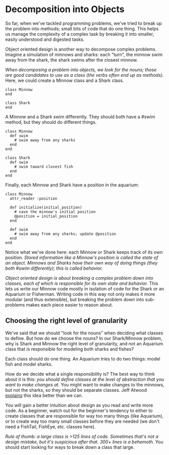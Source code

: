 # Decomposition into Objects

So far, when we've tackled programming problems, we've tried to break up the problem into methods; small bits of code that do one thing. This helps us manage the complexity of a complex task by breaking it into smaller, easily understood and digested tasks.

Object oriented design is another way to decompose complex problems. Imagine a simulation of minnows and sharks: each "turn", the minnow swim away from the shark, the shark swims after the closest minnow.

*When decomposing a problem into objects, we look for the nouns; those are good candidates to use as a class (the verbs often end up as methods).* Here, we could create a Minnow class and a Shark class.

```
class Minnow
end

class Shark
end
```

A Minnow and a Shark swim differently. They should both have a #swim method, but they should do different things.

```
class Minnow
  def swim
    # swim away from any sharks
  end
end

class Shark
  def swim
    # swim toward closest fish
  end
end
```

Finally, each Minnow and Shark have a position in the aquarium:

```
class Minnow
  attr_reader :position
  
  def initialize(initial_position)
    # save the minnow's initial position
    @position = initial_position
  end
  
  def swim
    # swim away from any sharks; update @position
  end
end
```

Notice what we've done here: each Minnow or Shark keeps track of its own position. *Stored information like a Minnow's position is called the state of an object.* *Minnows and Sharks have their own way of doing things (they both #swim differently); this is called behavior.*

*Object oriented design is about breaking a complex problem down into classes, each of which is responsible for its own state and behavior.* This lets us write our Minnow code mostly in isolation of code for the Shark or an Aquarium or Fisherman. Writing code in this way not only makes it more modular (and thus extensible), but breaking the problem down into sub-problems makes each piece easier to reason about.

## Choosing the right level of granularity

We've said that we should "look for the nouns" when deciding what classes to define. But how do we choose the nouns? In our Shark/Minnow problem, why is Shark and Minnow the right level of granularity, and not an Aquarium class that is responsible for modeling both sharks and fishes?

Each class should do one thing. An Aquarium tries to do two things: model fish and model sharks.

How do we decide what a single responsibility is? The best way to think about it is this: *you should define classes at the level of abstraction that you want to make changes at.* You might want to make changes to the minnows, but not the sharks, so they should be separate classes. Jeff Atwood [explains](https://blog.codinghorror.com/curlys-law-do-one-thing/) this idea better than we can.

You will gain a better intuition about design as you read and write more code. As a beginner, watch out for the beginner's tendency to either to create classes that are responsible for way too many things (like Aquarium), or to create way too many small classes before they are needed (we don't need a FishTail, FishEye, etc. classes here).

*Rule of thumb: a large class is >125 lines of code. Sometimes that's not a design mistake, but it's suspicious after that. 300+ lines is a behemoth.* You should start looking for ways to break down a class that large.